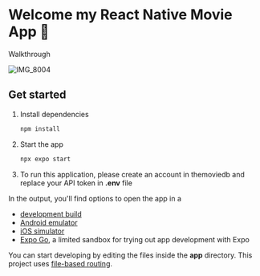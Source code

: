 # Welcome my React Native Movie App 👋

Walkthrough 

![IMG_8004](https://github.com/user-attachments/assets/51361e85-421f-4c8e-b9be-5867e9a90e9a)


## Get started

1. Install dependencies

   ```bash
   npm install
   ```

2. Start the app

   ```bash
   npx expo start
   ```

3. To run this application, please create an account in themoviedb and replace your API token in **.env** file 

In the output, you'll find options to open the app in a

- [development build](https://docs.expo.dev/develop/development-builds/introduction/)
- [Android emulator](https://docs.expo.dev/workflow/android-studio-emulator/)
- [iOS simulator](https://docs.expo.dev/workflow/ios-simulator/)
- [Expo Go](https://expo.dev/go), a limited sandbox for trying out app development with Expo

You can start developing by editing the files inside the **app** directory. This project uses [file-based routing](https://docs.expo.dev/router/introduction).
